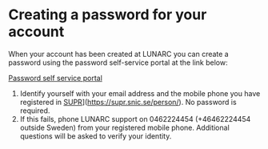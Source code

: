 # Creating a password for your account

When your account has been created at LUNARC you can create a password using the password self-service portal at the link below:

[Password self service portal](https://phenix3.lunarc.lu.se/pss)

 1. Identify yourself with your email address and the mobile phone you have registered in [SUPR](https://supr.snic.se/person/)](https://supr.snic.se/person/). No password is required. 
 1. If this fails, phone LUNARC support on 0462224454 (+46462224454 outside Sweden) from your registered mobile phone. Additional questions will be asked to verify your identity.  
